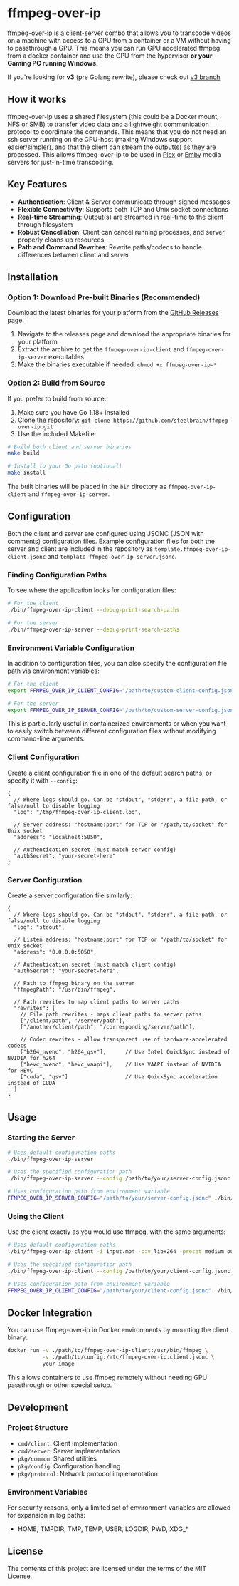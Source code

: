 # ffmpeg-over-ip

[ffmpeg-over-ip][] is a client-server combo that allows you to transcode videos on a machine with access to a GPU from a container or a VM without having to passthrough a GPU. This means you can run GPU accelerated ffmpeg from a docker container and use the GPU from the hypervisor **or your Gaming PC running Windows**.

If you're looking for **v3** (pre Golang rewrite), please check out [v3 branch](https://github.com/steelbrain/ffmpeg-over-ip/tree/v3)

## How it works

ffmpeg-over-ip uses a shared filesystem (this could be a Docker mount, NFS or SMB) to transfer video data and a lightweight communication protocol to coordinate the commands. This means that you do not need an ssh server running on the GPU-host (making Windows support easier/simpler), and that the client can stream the output(s) as they are processed. This allows ffmpeg-over-ip to be used in [Plex][] or [Emby][] media servers for just-in-time transcoding.

## Key Features

- **Authentication**: Client & Server communicate through signed messages
- **Flexible Connectivity**: Supports both TCP and Unix socket connections
- **Real-time Streaming**: Output(s) are streamed in real-time to the client through filesystem
- **Robust Cancellation**: Client can cancel running processes, and server properly cleans up resources
- **Path and Command Rewrites**: Rewrite paths/codecs to handle differences between client and server

## Installation

### Option 1: Download Pre-built Binaries (Recommended)

Download the latest binaries for your platform from the [GitHub Releases](https://github.com/steelbrain/ffmpeg-over-ip/releases) page.

1. Navigate to the releases page and download the appropriate binaries for your platform
2. Extract the archive to get the `ffmpeg-over-ip-client` and `ffmpeg-over-ip-server` executables
3. Make the binaries executable if needed: `chmod +x ffmpeg-over-ip-*`

### Option 2: Build from Source

If you prefer to build from source:

1. Make sure you have Go 1.18+ installed
2. Clone the repository: `git clone https://github.com/steelbrain/ffmpeg-over-ip.git`
3. Use the included Makefile:

```bash
# Build both client and server binaries
make build

# Install to your Go path (optional)
make install
```

The built binaries will be placed in the `bin` directory as `ffmpeg-over-ip-client` and `ffmpeg-over-ip-server`.

## Configuration

Both the client and server are configured using JSONC (JSON with comments) configuration files. Example configuration files for both the server and client are included in the repository as `template.ffmpeg-over-ip-client.jsonc` and `template.ffmpeg-over-ip-server.jsonc`.

### Finding Configuration Paths

To see where the application looks for configuration files:

```bash
# For the client
./bin/ffmpeg-over-ip-client --debug-print-search-paths

# For the server
./bin/ffmpeg-over-ip-server --debug-print-search-paths
```

### Environment Variable Configuration

In addition to configuration files, you can also specify the configuration file path via environment variables:

```bash
# For the client
export FFMPEG_OVER_IP_CLIENT_CONFIG="/path/to/custom-client-config.jsonc"

# For the server
export FFMPEG_OVER_IP_SERVER_CONFIG="/path/to/custom-server-config.jsonc"
```

This is particularly useful in containerized environments or when you want to easily switch between different configuration files without modifying command-line arguments.

### Client Configuration

Create a client configuration file in one of the default search paths, or specify it with `--config`:

```jsonc
{
  // Where logs should go. Can be "stdout", "stderr", a file path, or false/null to disable logging
  "log": "/tmp/ffmpeg-over-ip-client.log",

  // Server address: "hostname:port" for TCP or "/path/to/socket" for Unix socket
  "address": "localhost:5050",

  // Authentication secret (must match server config)
  "authSecret": "your-secret-here"
}
```

### Server Configuration

Create a server configuration file similarly:

```jsonc
{
  // Where logs should go. Can be "stdout", "stderr", a file path, or false/null to disable logging
  "log": "stdout",

  // Listen address: "hostname:port" for TCP or "/path/to/socket" for Unix socket
  "address": "0.0.0.0:5050",

  // Authentication secret (must match client config)
  "authSecret": "your-secret-here",

  // Path to ffmpeg binary on the server
  "ffmpegPath": "/usr/bin/ffmpeg",

  // Path rewrites to map client paths to server paths
  "rewrites": [
    // File path rewrites - maps client paths to server paths
    ["/client/path", "/server/path"],
    ["/another/client/path", "/corresponding/server/path"],

    // Codec rewrites - allow transparent use of hardware-accelerated codecs
    ["h264_nvenc", "h264_qsv"],      // Use Intel QuickSync instead of NVIDIA for h264
    ["hevc_nvenc", "hevc_vaapi"],    // Use VAAPI instead of NVIDIA for HEVC
    ["cuda", "qsv"]                  // Use QuickSync acceleration instead of CUDA
  ]
}
```

## Usage

### Starting the Server

```bash
# Uses default configuration paths
./bin/ffmpeg-over-ip-server

# Uses the specified configuration path
./bin/ffmpeg-over-ip-server --config /path/to/your/server-config.jsonc

# Uses configuration path from environment variable
FFMPEG_OVER_IP_SERVER_CONFIG="/path/to/your/server-config.jsonc" ./bin/ffmpeg-over-ip-server
```

### Using the Client

Use the client exactly as you would use ffmpeg, with the same arguments:

```bash
# Uses default configuration paths
./bin/ffmpeg-over-ip-client -i input.mp4 -c:v libx264 -preset medium output.mp4

# Uses the specified configuration path
./bin/ffmpeg-over-ip-client --config /path/to/your/client-config.jsonc -i input.mp4 output.mp4

# Uses configuration path from environment variable
FFMPEG_OVER_IP_CLIENT_CONFIG="/path/to/your/client-config.jsonc" ./bin/ffmpeg-over-ip-client -i input.mp4 output.mp4
```

## Docker Integration

You can use ffmpeg-over-ip in Docker environments by mounting the client binary:

```bash
docker run -v ./path/to/ffmpeg-over-ip-client:/usr/bin/ffmpeg \
           -v ./path/to/config:/etc/ffmpeg-over-ip.client.jsonc \
           your-image
```

This allows containers to use ffmpeg remotely without needing GPU passthrough or other special setup.

## Development

### Project Structure

- `cmd/client`: Client implementation
- `cmd/server`: Server implementation
- `pkg/common`: Shared utilities
- `pkg/config`: Configuration handling
- `pkg/protocol`: Network protocol implementation

### Environment Variables

For security reasons, only a limited set of environment variables are allowed for expansion in log paths:
- HOME, TMPDIR, TMP, TEMP, USER, LOGDIR, PWD, XDG_*

## License

The contents of this project are licensed under the terms of the MIT License.

[ffmpeg-over-ip]: https://ffmpeg-over-ip.com
[Plex]: https://www.plex.tv/
[Emby]: https://www.emby.media/
